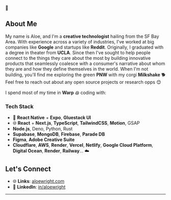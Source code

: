🌱

## About Me
My name is Aloe, and I'm a **creative technologist** hailing from the SF Bay Area. With experience across a variety of industries, I've worked at big companies like **Google** and startups like **Reddit**. Originally, I graduated with a degree in theater from **UCLA**. Since then I've sought to help people connect to the things they care about the most by building innovative products that seamlessly coalesce with a consumer's narrative about whom they are and how they define themselves in the world. When I'm not building, you'll find me exploring the green **PNW** with my corgi **Milkshake** 🐕 Feel free to reach out about any open source projects or research opps 😊 

I spend most of my time in **Warp** ꩜ coding with:

### Tech Stack
- 📲 **React Native** + **Expo**, **Gluestack UI**
- 🌐 **React** + **Next.js**, **TypeScript**, **TailwindCSS**, **Motion**, GSAP
- **Node.js**, Deno, Python, Rust
- **Supabase**, **MongoDB**, **Firebase**, **Parade DB**
- **Figma**, **Adobe Creative Suite**
- **Cloudflare**, **AWS**, **Render**, **Vercel**, **Netlify**, **Google Cloud Platform**, **Digital Ocean**, **Render**, **Railway**... ☁️

## Let's Connect 

- 🌐 **Links**: [aloewright.com](https://aloewright.com)
- 💼 **LinkedIn**: [in/aloewright](https://linkedin.com/in/aloewright)

---
